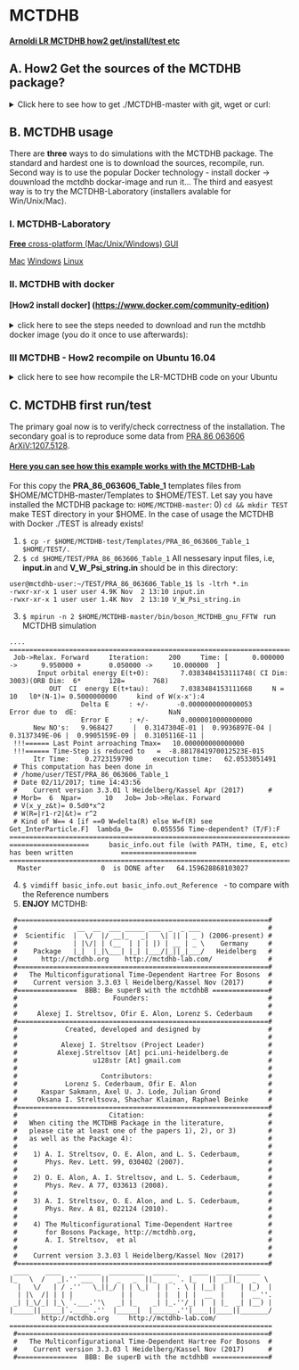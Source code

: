 # MCTDHB  

#### [Arnoldi LR MCTDHB how2 get/install/test etc](https://github.com/u128str/MCTDHB/blob/MCTDHB_V3.3.03/LR-ARNOLDI.md)

## A. How2 Get the sources of the MCTDHB package?
<details>
<summary> Click here to see how to get ./MCTDHB-master with git, wget or curl:</summary>
a)  Clone latest iversion of the MCTDHB package to the directory MCTDHB-master:
<pre><code>
git clone https://github.com/u128str/MCTDHB.git MCTDHB-master
</code></pre>
b)  OR download zip-archive MCTDHB-master.zip:
<pre><code>
wget --no-check-certificate --content-disposition https://github.com/u128str/MCTDHB/archive/master.zip
</code></pre>
<pre><code>
curl -LJO https://github.com/u128str/MCTDHB/archive/master.zip
</code></pre>
Unzip the downloaded archive to the directory MCTDHB-master
<pre><code>
unzip MCTDHB-master.zip
</code></pre>
</details>


## B. MCTDHB usage
There are __three__ ways to do simulations with the MCTDHB package.
The standard and hardest one is to download the sources, recompile, run.
Second way is to use the popular Docker technology - install docker -> douwnload the mctdhb dockar-image and run it... 
The third and easyest way is to try the MCTDHB-Laboratory (installers avalable for Win/Unix/Mac). 

### I. MCTDHB-Laboratory
[__Free__ cross-platform (Mac/Unix/Windows) GUI](http://www.mctdhb-lab.com)

[Mac](http://www.mctdhb-lab.com/images/how2-figs/launch_mac.jpg)
[Windows](http://www.mctdhb-lab.com/images/how2-figs/Win_appearence.jpg)
[Linux](http://www.mctdhb-lab.com/images/how2-figs/launch_linux.jpg)

### II. MCTDHB with docker
#### [How2 install docker] (https://www.docker.com/community-edition)
<details>
<summary> click here to see the steps needed to download and run the mctdhb docker image (you do it once to use afterwards):</summary>
1) Download the latest MCTDHB docker image (450Mb)
<pre><code>
$ docker pull mctdhb/auto-build
</code></pre>
2)  Run mctdhb/auto-build docker:
<pre><code>
$ docker run --hostname mctdhb-user --rm -it -v $(pwd):/tmp mctdhb/auto-build
</code></pre>

<details>
<summary> click here to see the steps needed to build the mctdhb docker image (you do it once to use afterwards):</summary>
1)  Get ./MCTDHB-master with the above step A and cd to it:
<pre><code>
$ cd $HOME/MCTDHB-master
</code></pre>
2)  Build (~4 mins) the mctdh Docker-image from available Dokerfile (final image size is about of ~450MB)
<pre><code>
$ docker build --no-cache -f Dockerfile -t mctdhb-user .
</code></pre>
2)  Run mctdhb/aouto-build docker:
<pre><code>
$ docker run --hostname mctdhb-user --rm -it -v $(pwd):/tmp mctdhb-user
</code></pre>
</details>
At this point the MCTDHB package is installed in your Docker-Ubuntu system at $HOME/MCTDHB-master:
<pre><code>
user@mctdhb-user:~/MCTDHB-master/bin$ ls -ltr
total 2668
-rwxrwxr-x 1 user user 1306232 Nov  2 13:10 boson_MCTDHB_gnu_FFTW
-rwxrwxr-x 1 user user 1423048 Nov  2 13:10 properties_LR_gnu_FFTW
</code></pre>
</details>



###  III MCTDHB - How2 recompile on Ubuntu 16.04
<details>
<summary> click here to see how recompile the LR-MCTDHB code on your Ubuntu</summary>

1) ```$ sudo apt-get update && apt-get install -y vim make openmpi-bin libopenmpi-dev fftw3 fftw3-dev libblas-dev liblapack-dev ``` 
2) ```$ cd ```  you are at your $HOME
3) ```$ git clone https://github.com/u128str/MCTDHB.git MCTDHB-master```
4) ```$ cd MCTDHB-master```
5) ```$ make```

At this point the MCTDHB package is installed in your local Ubuntu system at $HOME/MCTDHB-master:

```
MCTDHB-master/bin$ ls -ltr
total 2668
-rwxrwxr-x 1 user user 1306232 Nov  2 13:10 boson_MCTDHB_gnu_FFTW
-rwxrwxr-x 1 user user 1423048 Nov  2 13:10 properties_LR_gnu_FFTW
```
</details>


## C. MCTDHB first run/test
The primary goal now is to verify/check correctness of the installation. 
The secondary goal is to reproduce some data from [PRA 86 063606](https://journals.aps.org/pra/abstract/10.1103/PhysRevA.86.063606) [ArXiV:1207.5128](https://arxiv.org/abs/1207.5128).

#### [Here you can see how this example works with the MCTDHB-Lab](https://github.com/u128str/MCTDHB/blob/MCTDHB_V3.3.03/LR-ARNOLDI.md)


For this copy the __PRA_86_063606_Table_1__ templates files from $HOME/MCTDHB-master/Templates to $HOME/TEST.
Let say you have installed the MCTDHB package to: ```HOME/MCTDHB-master```:
0) ```cd && mkdir TEST``` make TEST directory in your $HOME. In the case of usage the MCTDHB with Docker ./TEST is already exists!
1) ```$ cp -r $HOME/MCTDHB-test/Templates/PRA_86_063606_Table_1 $HOME/TEST/.```
2) ```$ cd $HOME/TEST/PRA_86_063606_Table_1``` All nessesary input files, i.e, __input.in__ and __V_W_Psi_string.in__ should be in this directory:
```
user@mctdhb-user:~/TEST/PRA_86_063606_Table_1$ ls -ltrh *.in
-rwxr-xr-x 1 user user 4.9K Nov  2 13:10 input.in
-rwxr-xr-x 1 user user 1.4K Nov  2 13:10 V_W_Psi_string.in
```
3)  ```$ mpirun -n 2 $HOME/MCTDHB-master/bin/boson_MCTDHB_gnu_FFTW ``` run MCTDHB simulation
```
....
====================================================================================================
 Job->Relax. Forward     Iteration:     200     Time: [      0.000000 ->      9.950000 +       0.050000 ->     10.000000  ]
       Input orbital energy E(t+0):        7.0383484153111748( CI Dim:      3003)(ORB Dim:  6*       128=       768)
          OUT  CI  energy E(t+tau):        7.0383484153111668     N =         10   l0*(N-1)= 0.5000000000     kind of W(x-x'):4
                  Delta E     : +/-       -0.0000000000000053                  Error due to  dE:                       NaN
                  Error E     : +/-        0.0000010000000000
      New NO's:   9.968427     |  0.3147304E-01 |  0.9936897E-04 |  0.3137349E-06 |  0.9905159E-09 |  0.3105116E-11 | 
 !!!====== Last Point arroaching Tmax=   10.000000000000000     
 !!!====== Time-Step is reduced to   =  -8.8817841970012523E-015
      Itr Time:    0.2723159790     execution time:   62.0533051491
 # This computation has been done in
 # /home/user/TEST/PRA_86_063606_Table_1
 # Date 02/11/2017; time 14:43:56
 #    Current version 3.3.01 l Heidelberg/Kassel Apr (2017)      # 
 # Morb=  6  Npar=      10   Job= Job->Relax. Forward
 # V(x_y_z&t)= 0.5d0*x^2                                                                                           
 # W(R=|r1-r2|&t)= r^2                                                                                                 
 # Kind of W== 4 [if ==0 W=delta(R) else W=f(R) see Get_InterParticle.F]  lambda_0=     0.055556 Time-dependent? (T/F):F
======================================================================================================================
====================     basic_info.out file (with PATH, time, E, etc) has been written            ===================
======================================================================================================================
  Master               0  is DONE after   64.159628868103027     

```
4)  ```$ vimdiff basic_info.out basic_info.out_Reference ``` - to compare with the Reference numbers 
5)  __ENJOY__ MCTDHB:
```
 #===============================================================#
 #               __  __  ___ _____ ___  _  _ ___                 #
 #  Scientific  |  \/  |/ __|_   _|   \| || | _ ) (2006-present) #
 #              | |\/| | (__  | | | |) | __ | _ \    Germany     #
 #    Package   |_|  |_|\___| |_| |___/|_||_|___/   Heidelberg   #
 #      http://mctdhb.org    http://mctdhb-lab.com/              #
 #===============================================================#
 #   The Multiconfigurational Time-Dependent Hartree For Bosons  #
 #    Current version 3.3.03 l Heidelberg/Kassel Nov (2017)      #
 #===============  BBB: Be superB with the mctdhbB ==============#
 #                        Founders:                              #
 #                                                               #
 #     Alexej I. Streltsov, Ofir E. Alon, Lorenz S. Cederbaum    #
 #===============================================================#
 #            Created, developed and designed by                 #
 #                                                               #
 #           Alexej I. Streltsov (Project Leader)                #
 #          Alexej.Streltsov [At] pci.uni-heidelberg.de          #
 #                   u128str [At] gmail.com                      #
 #                                                               #
 #                     Contributors:                             #
 #            Lorenz S. Cederbaum, Ofir E. Alon                  #
 #      Kaspar Sakmann, Axel U. J. Lode, Julian Grond            #
 #     Oksana I. Streltsova, Shachar Klaiman, Raphael Beinke     #
 #===============================================================#
 #                       Citation:                               #
 #   When citing the MCTDHB Package in the literature,           #
 #   please cite at least one of the papers 1), 2), or 3)        #
 #   as well as the Package 4):                                  #
 #                                                               #
 #    1) A. I. Streltsov, O. E. Alon, and L. S. Cederbaum,       #
 #       Phys. Rev. Lett. 99, 030402 (2007).                     #
 #                                                               #
 #    2) O. E. Alon, A. I. Streltsov, and L. S. Cederbaum,       #
 #       Phys. Rev. A 77, 033613 (2008).                         #
 #                                                               #
 #    3) A. I. Streltsov, O. E. Alon, and L. S. Cederbaum,       #
 #       Phys. Rev. A 81, 022124 (2010).                         #
 #                                                               #
 #    4) The Multiconfigurational Time-Dependent Hartree         #
 #       for Bosons Package, http://mctdhb.org,                  #
 #       A. I. Streltsov,  et al                                 #
 #                                                               #
 #    Current version 3.3.03 l Heidelberg/Kassel Nov (2017)      #
 #===============================================================#
 ____    ____    ______  _________  ______    ____  ____ ______
|_   \  /   _|.'' ___  ||  _   _  ||_   _ `. |_   ||  _||_   _  \ 
  |   \/   | / .''   \_||_/ | | \_|  | | `. \ | |__| |    | |_)  |
  | |\  /| | | |            | |      | |  | | |  __  |    |  __''.
 _| |_\/_| |_\ `.___.''\   _| |_    _| |_.''/_| |  | |_  _| |__) |
|_____||_____|`.____ .''  |_____|  |______.''|____||____||_______/
        http://mctdhb.org     http://mctdhb-lab.com/
==================================================================
 #===============================================================#
 #   The Multiconfigurational Time-Dependent Hartree For Bosons  #
 #    Current version 3.3.03 l Heidelberg/Kassel Nov (2017)      #
 #===============  BBB: Be superB with the mctdhbB ==============#
```

